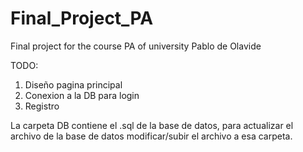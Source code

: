 # Final_Project_PA
Final project for the course PA of university Pablo de Olavide

TODO:

1. Diseño pagina principal
2. Conexion a la DB para login
3. Registro

La carpeta DB contiene el .sql de la base de datos, para actualizar el archivo de la base de datos modificar/subir el archivo a esa carpeta.
